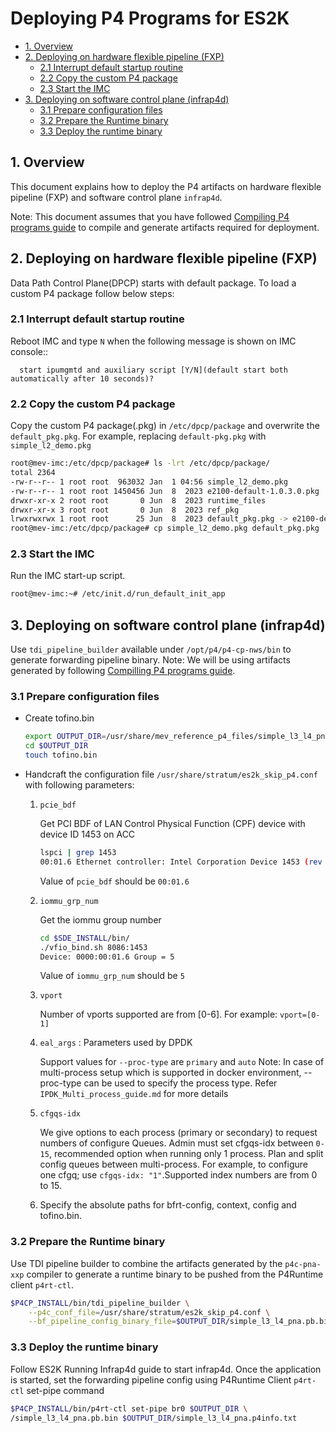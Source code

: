 # Deploying P4 Programs for ES2K

- [1. Overview](#1-overview)
- [2. Deploying on hardware flexible pipeline (FXP)](#2-deploying-on-hardware-flexible-pipeline)
   - [2.1 Interrupt default startup routine](#21-interrupt-default-startup-routine)
   - [2.2 Copy the custom P4 package](#22-Copy-the-custom-P4-package)
   - [2.3 Start the IMC](#23-start-the-imc)
- [3. Deploying on software control plane (infrap4d)](#3-deploying-on-software-control-plane)
   - [3.1 Prepare configuration files](#31-prepare-configuration-files)
   - [3.2 Prepare the Runtime binary](#32-prepare-the-runtime-binary)
   - [3.3 Deploy the runtime binary](#33-deploy-the-runtime-binary)

## 1. Overview

This document explains how to deploy the P4 artifacts on hardware flexible pipeline (FXP)
and software control plane `infrap4d`.

Note: This document assumes that you have followed
[Compiling P4 programs guide](https://github.com/nupuruttarwar/networking-recipe/blob/main/docs/guides/es2k/compiling-p4-programs.md)
to compile and generate artifacts required for deployment.

## 2. Deploying on hardware flexible pipeline (FXP)
Data Path Control Plane(DPCP) starts with default package. To load a custom P4 package follow below steps:

### 2.1 Interrupt default startup routine

Reboot IMC and type ``N`` when the following
  message is shown on IMC console::

```text
  start ipumgmtd and auxiliary script [Y/N](default start both automatically after 10 seconds)?
```

### 2.2 Copy the custom P4 package

Copy the custom P4 package(.pkg) in `/etc/dpcp/package` and overwrite the
`default_pkg.pkg`. For example, replacing `default-pkg.pkg` with `simple_l2_demo.pkg`

```bash
root@mev-imc:/etc/dpcp/package# ls -lrt /etc/dpcp/package/
total 2364
-rw-r--r-- 1 root root  963032 Jan  1 04:56 simple_l2_demo.pkg
-rw-r--r-- 1 root root 1450456 Jun  8  2023 e2100-default-1.0.3.0.pkg
drwxr-xr-x 2 root root       0 Jun  8  2023 runtime_files
drwxr-xr-x 3 root root       0 Jun  8  2023 ref_pkg
lrwxrwxrwx 1 root root      25 Jun  8  2023 default_pkg.pkg -> e2100-default-1.0.3.0.pkg
root@mev-imc:/etc/dpcp/package# cp simple_l2_demo.pkg default_pkg.pkg
```

### 2.3 Start the IMC

Run the IMC start-up script.

```bash
root@mev-imc:~# /etc/init.d/run_default_init_app
```

## 3. Deploying on software control plane (infrap4d)

Use `tdi_pipeline_builder` available under `/opt/p4/p4-cp-nws/bin` to generate forwarding pipeline binary.
Note: We will be using artifacts generated by following
[Compilling P4 programs guide](https://github.com/nupuruttarwar/networking-recipe/blob/main/docs/guides/es2k/compiling-p4-programs.md).

### 3.1 Prepare configuration files

- Create tofino.bin

   ```bash
   export OUTPUT_DIR=/usr/share/mev_reference_p4_files/simple_l3_l4_pna
   cd $OUTPUT_DIR
   touch tofino.bin
   ```

- Handcraft the configuration file `/usr/share/stratum/es2k_skip_p4.conf` with following parameters:

   1. `pcie_bdf`

      Get PCI BDF of LAN Control Physical Function (CPF) device with device
      ID 1453 on ACC

      ```bash
      lspci | grep 1453
      00:01.6 Ethernet controller: Intel Corporation Device 1453 (rev 11)
      ```

      Value of `pcie_bdf` should be `00:01.6`

   2. `iommu_grp_num`

      Get the iommu group number

      ```bash
      cd $SDE_INSTALL/bin/
      ./vfio_bind.sh 8086:1453
      Device: 0000:00:01.6 Group = 5
      ```
      Value of `iommu_grp_num` should be `5`

   3. `vport`

      Number of vports supported are from [0-6].
      For example: `vport=[0-1]`

   4. `eal_args` : Parameters used by DPDK

      Support values for `--proc-type` are `primary` and `auto`
      Note: In case of multi-process setup which is supported in docker
      environment, --proc-type can be used to specify the process type.
      Refer `IPDK_Multi_process_guide.md` for more details

   5. `cfgqs-idx`

      We give options to each process (primary or secondary) to request
      numbers of configure Queues. Admin must set cfgqs-idx between `0-15`,
      recommended option when running only 1 process. Plan and split config
      queues between multi-process. For example, to configure one cfgq; use
      `cfgqs-idx: "1"`.Supported index numbers are from 0 to 15.

   6. Specify the absolute paths for  bfrt-config, context, config and tofino.bin.

### 3.2 Prepare the Runtime binary

Use TDI pipeline builder to combine the artifacts generated by the `p4c-pna-xxp`
compiler to generate a runtime binary to be pushed from the P4Runtime client
`p4rt-ctl`.

```bash
$P4CP_INSTALL/bin/tdi_pipeline_builder \
    --p4c_conf_file=/usr/share/stratum/es2k_skip_p4.conf \
    --bf_pipeline_config_binary_file=$OUTPUT_DIR/simple_l3_l4_pna.pb.bin
```

### 3.3 Deploy the runtime binary

Follow ES2K Running Infrap4d guide to start infrap4d. Once the application is started, set the forwarding
pipeline config using P4Runtime Client `p4rt-ctl` set-pipe command

```bash
$P4CP_INSTALL/bin/p4rt-ctl set-pipe br0 $OUTPUT_DIR \
/simple_l3_l4_pna.pb.bin $OUTPUT_DIR/simple_l3_l4_pna.p4info.txt
```
